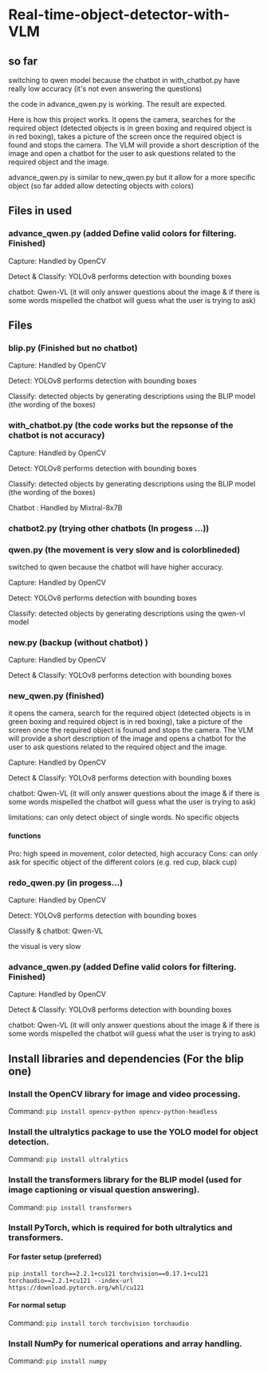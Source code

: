 # Real-time-object-detector-with-VLM

## so far
switching to qwen model because the chatbot in with_chatbot.py have really low accuracy (it's not even answering the questions)

the code in advance_qwen.py is working. The result are expected.

Here is how this project works. It opens the camera, searches for the required object (detected objects is in green boxing and required object is in red boxing), takes a picture of the screen once the required object is found and stops the camera. The VLM will provide a short description of the image and open a chatbot for the user to ask questions related to the required object and the image.

advance_qwen.py is similar to new_qwen.py but it allow for a more specific object (so far added allow detecting objects with colors)

## Files in used
### advance_qwen.py (added Define valid colors for filtering. Finished)
Capture: Handled by OpenCV

Detect & Classify: YOLOv8 performs detection with bounding boxes

chatbot: Qwen-VL (it will only answer questions about the image & if there is some words mispelled the chatbot will guess what the user is trying to ask)

## Files
### blip.py (Finished but no chatbot)
Capture: Handled by OpenCV

Detect: YOLOv8 performs detection with bounding boxes

Classify: detected objects by generating descriptions using the BLIP model (the wording of the boxes)

### with_chatbot.py (the code works but the repsonse of the chatbot is not accuracy)
Capture: Handled by OpenCV

Detect: YOLOv8 performs detection with bounding boxes

Classify: detected objects by generating descriptions using the BLIP model (the wording of the boxes)

Chatbot : Handled by Mixtral-8x7B

### chatbot2.py (trying other chatbots (In progess ...))

### qwen.py (the movement is very slow and is colorblineded)
switched to qwen because the chatbot will have higher accuracy.

Capture: Handled by OpenCV

Detect: YOLOv8 performs detection with bounding boxes

Classify: detected objects by generating descriptions using the qwen-vl model 

### new.py (backup (without chatbot) )
Capture: Handled by OpenCV

Detect & Classify: YOLOv8 performs detection with bounding boxes

### new_qwen.py (finished)
it opens the camera, search for the required object (detected objects is in green boxing and required object is in red boxing), take a picture of the screen once the required object is founud and stops the camera. The VLM will provide a short description of the image and opens a chatbot for the user to ask questions related to the required object and the image.

Capture: Handled by OpenCV

Detect & Classify: YOLOv8 performs detection with bounding boxes

chatbot: Qwen-VL (it will only answer questions about the image & if there is some words mispelled the chatbot will guess what the user is trying to ask)

limitations: can only detect object of single words. No specific objects

#### functions
Pro: high speed in movement, color detected, high accuracy
Cons: can only ask for specific object of the different colors (e.g. red cup, black cup)

### redo_qwen.py (in progess...)
Capture: Handled by OpenCV

Detect: YOLOv8 performs detection with bounding boxes

Classify & chatbot: Qwen-VL 

the visual is very slow

### advance_qwen.py (added Define valid colors for filtering. Finished)
Capture: Handled by OpenCV

Detect & Classify: YOLOv8 performs detection with bounding boxes

chatbot: Qwen-VL (it will only answer questions about the image & if there is some words mispelled the chatbot will guess what the user is trying to ask)

## Install libraries and dependencies (For the blip one)

### Install the OpenCV library for image and video processing.
Command: `pip install opencv-python opencv-python-headless`

### Install the ultralytics package to use the YOLO model for object detection.
Command: `pip install ultralytics`

### Install the transformers library for the BLIP model (used for image captioning or visual question answering).
Command: `pip install transformers`

### Install PyTorch, which is required for both ultralytics and transformers.
#### For faster setup (preferred)
`pip install torch==2.2.1+cu121 torchvision==0.17.1+cu121 torchaudio==2.2.1+cu121 --index-url https://download.pytorch.org/whl/cu121`

#### For normal setup
Command: `pip install torch torchvision torchaudio`

### Install NumPy for numerical operations and array handling.
Command: `pip install numpy`



